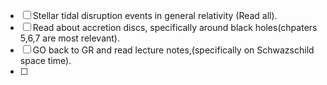 - [ ]  Stellar tidal disruption events in general relativity (Read all).
- [ ] Read about accretion discs, specifically around black holes(chpaters 5,6,7 are most relevant).
- [ ] GO back to GR and read lecture notes,(specifically on Schwazschild space time). 
- [ ] 

